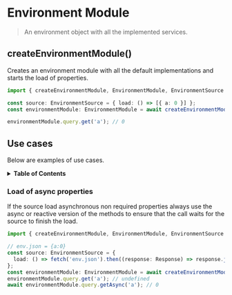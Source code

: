 # Environment Module

> An environment object with all the implemented services.

## createEnvironmentModule()

Creates an environment module with all the default implementations and starts the load of properties.

```ts
import { createEnvironmentModule, EnvironmentModule, EnvironmentSource } from '@kuoki/environment';

const source: EnvironmentSource = { load: () => [{ a: 0 }] };
const environmentModule: EnvironmentModule = await createEnvironmentModule(source);

environmentModule.query.get('a'); // 0
```

## Use cases

Below are examples of use cases.

<details>
  <summary><strong>Table of Contents</strong></summary>
  <ol>
    <li><a href="#load-of-async-properties">Load of async properties</a></li>
  </ol>
</details>

### Load of async properties

If the source load asynchronous non required properties always use the async or reactive version of the methods to ensure that the call waits for the source to finish the load.

```ts
import { createEnvironmentModule, EnvironmentModule, EnvironmentSource } from '@kuoki/environment';

// env.json = {a:0}
const source: EnvironmentSource = {
  load: () => fetch('env.json').then((response: Response) => response.json())
};
const environmentModule: EnvironmentModule = await createEnvironmentModule(source);
environmentModule.query.get('a'); // undefined
await environmentModule.query.getAsync('a'); // 0
```
